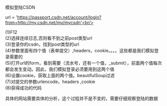 模拟登陆CSDN

url = 'https://passport.csdn.net/account/login?from=http://my.csdn.net/my/mycsdn'<br/>
 
(1)F12<br/>
(2)选择连续日志,否则看不到之前post类型url <br/>
(3)登录你的csdn，找到post类型的url<br/>
(4)参数里面有四个值（表单提交）,headers，cookie。。。。这些都是我们模拟登录需要的<br/>
(5)打开url的form，看到需要（流水号，还有一个值，_submit），前面两个值每次都会发生变动。因此，我们模拟登录必须要用到这两个值 <br/>
(6)设置cookie，获取上面的两个值。beautifulSoup过滤<br/>
(7)对提交的参数urlencode，headers ,cookie<br/>
(8)获得成功的代码<br/>


具体的网站需要具体的分析，这个过程并不是不变的，需要仔细观察登陆的数据<br/>



















